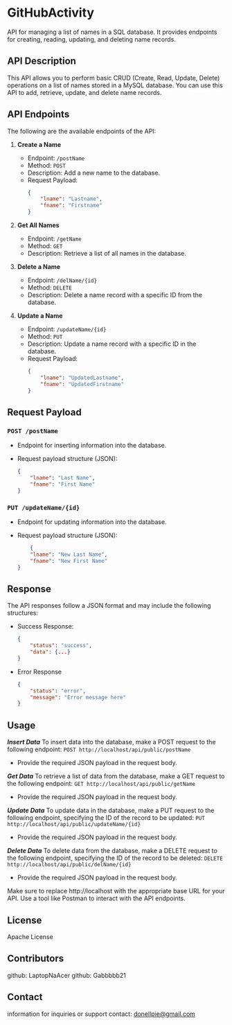 # GitHubActivity
API for managing a list of names in a SQL database. It provides endpoints for creating, reading, updating, and deleting name records.

## API Description
This API allows you to perform basic CRUD (Create, Read, Update, Delete) operations on a list of names stored in a MySQL database. You can use this API to add, retrieve, update, and delete name records.

## API Endpoints
The following are the available endpoints of the API:

1. **Create a Name**
   - Endpoint: `/postName`
   - Method: `POST`
   - Description: Add a new name to the database.
   - Request Payload:
     ```json
     {
         "lname": "Lastname",
         "fname": "Firstname"
     }
     ```
   
2. **Get All Names**
   - Endpoint: `/getName`
   - Method: `GET`
   - Description: Retrieve a list of all names in the database.

3. **Delete a Name**
   - Endpoint: `/delName/{id}`
   - Method: `DELETE`
   - Description: Delete a name record with a specific ID from the database.

4. **Update a Name**
   - Endpoint: `/updateName/{id}`
   - Method: `PUT`
   - Description: Update a name record with a specific ID in the database.
   - Request Payload:
     ```json
     {
         "lname": "UpdatedLastname",
         "fname": "UpdatedFirstname"
     }
     ```


## Request Payload
### `POST /postName`
- Endpoint for inserting information into the database.
- Request payload structure (JSON):

    ```json
    {
        "lname": "Last Name",
        "fname": "First Name"
    }
    ```

### `PUT /updateName/{id}`
- Endpoint for updating information into the database.
- Request payload structure (JSON):

    ```json
        {
        "lname": "New Last Name",
        "fname": "New First Name"
    }
     ```

## Response
The API responses follow a JSON format and may include the following structures:

 - Success Response:

    ```json
    {
        "status": "success",
        "data": {...}
    }
    ```

 - Error Response

    ```json
    {
        "status": "error",
        "message": "Error message here"
    }
    
    ```


## Usage

***Insert Data***
To insert data into the database, make a POST request to the following endpoint:
    ```POST http://localhost/api/public/postName```

- Provide the required JSON payload in the request body.


***Get Data***
To retrieve a list of data from the database, make a GET request to the following endpoint:
    ```GET http://localhost/api/public/getName```

- Provide the required JSON payload in the request body.


***Update Data***
To update data in the database, make a PUT request to the following endpoint, specifying the ID of the record to be updated:
    ```PUT http://localhost/api/public/updateName/{id}```

- Provide the required JSON payload in the request body.
  
***Delete Data***
To delete data from the database, make a DELETE request to the following endpoint, specifying the ID of the record to be deleted:
    ```DELETE http://localhost/api/public/delName/{id}```

- Provide the required JSON payload in the request body.

Make sure to replace http://localhost with the appropriate base URL for your API. Use a tool like Postman to interact with the API endpoints.


## License
Apache License

## Contributors
github: LaptopNaAcer
github: Gabbbbb21

## Contact
information for inquiries or support
contact: donellpie@gmail.com

